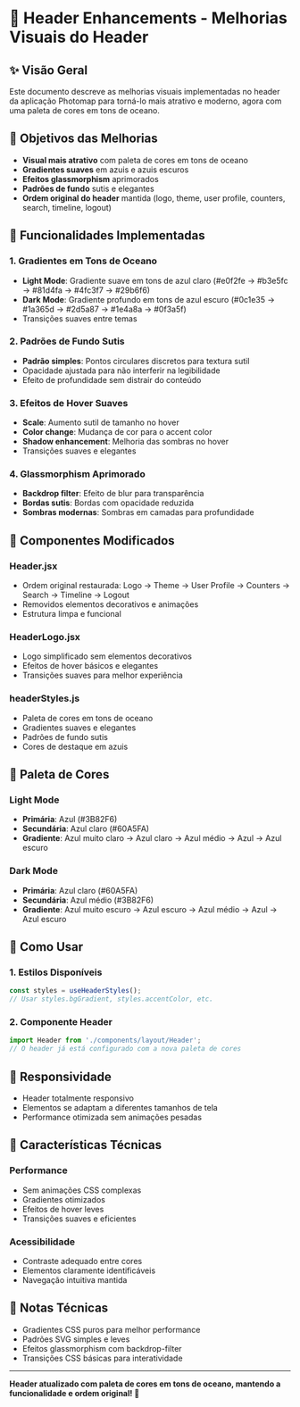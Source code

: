 # 🎨 Header Enhancements - Melhorias Visuais do Header

## ✨ Visão Geral
Este documento descreve as melhorias visuais implementadas no header da aplicação Photomap para torná-lo mais atrativo e moderno, agora com uma paleta de cores em tons de oceano.

## 🎯 Objetivos das Melhorias
- **Visual mais atrativo** com paleta de cores em tons de oceano
- **Gradientes suaves** em azuis e azuis escuros
- **Efeitos glassmorphism** aprimorados
- **Padrões de fundo** sutis e elegantes
- **Ordem original do header** mantida (logo, theme, user profile, counters, search, timeline, logout)

## 🚀 Funcionalidades Implementadas

### 1. Gradientes em Tons de Oceano
- **Light Mode**: Gradiente suave em tons de azul claro (#e0f2fe → #b3e5fc → #81d4fa → #4fc3f7 → #29b6f6)
- **Dark Mode**: Gradiente profundo em tons de azul escuro (#0c1e35 → #1a365d → #2d5a87 → #1e4a8a → #0f3a5f)
- Transições suaves entre temas

### 2. Padrões de Fundo Sutis
- **Padrão simples**: Pontos circulares discretos para textura sutil
- Opacidade ajustada para não interferir na legibilidade
- Efeito de profundidade sem distrair do conteúdo

### 3. Efeitos de Hover Suaves
- **Scale**: Aumento sutil de tamanho no hover
- **Color change**: Mudança de cor para o accent color
- **Shadow enhancement**: Melhoria das sombras no hover
- Transições suaves e elegantes

### 4. Glassmorphism Aprimorado
- **Backdrop filter**: Efeito de blur para transparência
- **Bordas sutis**: Bordas com opacidade reduzida
- **Sombras modernas**: Sombras em camadas para profundidade

## 🎨 Componentes Modificados

### Header.jsx
- Ordem original restaurada: Logo → Theme → User Profile → Counters → Search → Timeline → Logout
- Removidos elementos decorativos e animações
- Estrutura limpa e funcional

### HeaderLogo.jsx
- Logo simplificado sem elementos decorativos
- Efeitos de hover básicos e elegantes
- Transições suaves para melhor experiência

### headerStyles.js
- Paleta de cores em tons de oceano
- Gradientes suaves e elegantes
- Padrões de fundo sutis
- Cores de destaque em azuis

## 🎨 Paleta de Cores

### Light Mode
- **Primária**: Azul (#3B82F6)
- **Secundária**: Azul claro (#60A5FA)
- **Gradiente**: Azul muito claro → Azul claro → Azul médio → Azul → Azul escuro

### Dark Mode
- **Primária**: Azul claro (#60A5FA)
- **Secundária**: Azul médio (#3B82F6)
- **Gradiente**: Azul muito escuro → Azul escuro → Azul médio → Azul → Azul escuro

## 🔧 Como Usar

### 1. Estilos Disponíveis
```jsx
const styles = useHeaderStyles();
// Usar styles.bgGradient, styles.accentColor, etc.
```

### 2. Componente Header
```jsx
import Header from './components/layout/Header';
// O header já está configurado com a nova paleta de cores
```

## 📱 Responsividade
- Header totalmente responsivo
- Elementos se adaptam a diferentes tamanhos de tela
- Performance otimizada sem animações pesadas

## 🎯 Características Técnicas

### Performance
- Sem animações CSS complexas
- Gradientes otimizados
- Efeitos de hover leves
- Transições suaves e eficientes

### Acessibilidade
- Contraste adequado entre cores
- Elementos claramente identificáveis
- Navegação intuitiva mantida

## 📝 Notas Técnicas
- Gradientes CSS puros para melhor performance
- Padrões SVG simples e leves
- Efeitos glassmorphism com backdrop-filter
- Transições CSS básicas para interatividade

---

**Header atualizado com paleta de cores em tons de oceano, mantendo a funcionalidade e ordem original! 🌊**
